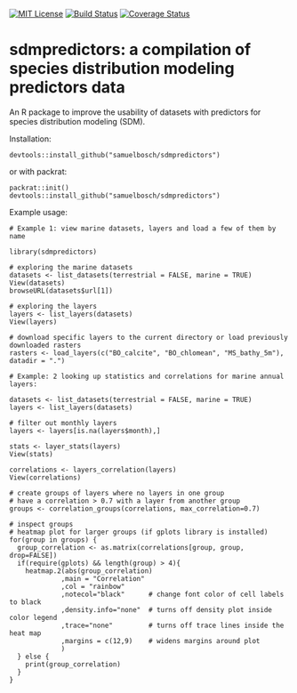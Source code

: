 [![MIT License](https://img.shields.io/github/license/samuelbosch/blogbits.svg)](https://github.com/samuelbosch/sdmpredictors/blob/master/LICENSE.md)
[![Build Status](https://travis-ci.org/samuelbosch/sdmpredictors.svg?branch=master)](https://travis-ci.org/samuelbosch/sdmpredictors)
[![Coverage Status](http://codecov.io/github/samuelbosch/sdmpredictors/coverage.svg?branch=master)](http://codecov.io/github/samuelbosch/sdmpredictors?branch=master)


# sdmpredictors: a compilation of species distribution modeling predictors data

An R package to improve the usability of datasets with predictors for species distribution modeling (SDM).

Installation:

    devtools::install_github("samuelbosch/sdmpredictors")

or with packrat:

    packrat::init()
    devtools::install_github("samuelbosch/sdmpredictors")

Example usage:

    # Example 1: view marine datasets, layers and load a few of them by name
    
    library(sdmpredictors)
    
    # exploring the marine datasets
    datasets <- list_datasets(terrestrial = FALSE, marine = TRUE)
    View(datasets)
    browseURL(datasets$url[1])
    
    # exploring the layers
    layers <- list_layers(datasets)
    View(layers)
    
    # download specific layers to the current directory or load previously downloaded rasters
    rasters <- load_layers(c("BO_calcite", "BO_chlomean", "MS_bathy_5m"), datadir = ".")
    
    # Example: 2 looking up statistics and correlations for marine annual layers:
    
    datasets <- list_datasets(terrestrial = FALSE, marine = TRUE)
    layers <- list_layers(datasets)
    
    # filter out monthly layers
    layers <- layers[is.na(layers$month),]
    
    stats <- layer_stats(layers)
    View(stats)
    
    correlations <- layers_correlation(layers)
    View(correlations)
    
    # create groups of layers where no layers in one group 
    # have a correlation > 0.7 with a layer from another group
    groups <- correlation_groups(correlations, max_correlation=0.7)
    
    # inspect groups
    # heatmap plot for larger groups (if gplots library is installed)
    for(group in groups) {
      group_correlation <- as.matrix(correlations[group, group, drop=FALSE])
      if(require(gplots) && length(group) > 4){
        heatmap.2(abs(group_correlation)
                 ,main = "Correlation"
                 ,col = "rainbow"      
                 ,notecol="black"      # change font color of cell labels to black
                 ,density.info="none"  # turns off density plot inside color legend
                 ,trace="none"         # turns off trace lines inside the heat map
                 ,margins = c(12,9)    # widens margins around plot
                 )
      } else {
        print(group_correlation)
      }
    }
